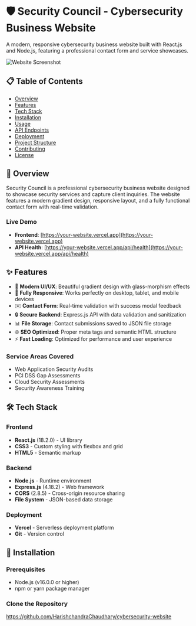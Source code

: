 # 🛡️ Security Council - Cybersecurity Business Website

A modern, responsive cybersecurity business website built with React.js and Node.js, featuring a professional contact form and service showcases.

![Website Screenshot](https://your-screenshot-url.png)

## 📋 Table of Contents

- [Overview](#overview)
- [Features](#features)
- [Tech Stack](#tech-stack)
- [Installation](#installation)
- [Usage](#usage)
- [API Endpoints](#api-endpoints)
- [Deployment](#deployment)
- [Project Structure](#project-structure)
- [Contributing](#contributing)
- [License](#license)

## 🎯 Overview

Security Council is a professional cybersecurity business website designed to showcase security services and capture client inquiries. The website features a modern gradient design, responsive layout, and a fully functional contact form with real-time validation.

### Live Demo
- **Frontend**: [https://your-website.vercel.app](https://your-website.vercel.app)
- **API Health**: [https://your-website.vercel.app/api/health](https://your-website.vercel.app/api/health)

## ✨ Features

- 🎨 **Modern UI/UX**: Beautiful gradient design with glass-morphism effects
- 📱 **Fully Responsive**: Works perfectly on desktop, tablet, and mobile devices
- ✉️ **Contact Form**: Real-time validation with success modal feedback
- 🔒 **Secure Backend**: Express.js API with data validation and sanitization
- 📊 **File Storage**: Contact submissions saved to JSON file storage
- 🌐 **SEO Optimized**: Proper meta tags and semantic HTML structure
- ⚡ **Fast Loading**: Optimized for performance and user experience

### Service Areas Covered
- Web Application Security Audits
- PCI DSS Gap Assessments  
- Cloud Security Assessments
- Security Awareness Training

## 🛠️ Tech Stack

### Frontend
- **React.js** (18.2.0) - UI library
- **CSS3** - Custom styling with flexbox and grid
- **HTML5** - Semantic markup

### Backend
- **Node.js** - Runtime environment
- **Express.js** (4.18.2) - Web framework
- **CORS** (2.8.5) - Cross-origin resource sharing
- **File System** - JSON-based data storage

### Deployment
- **Vercel** - Serverless deployment platform
- **Git** - Version control

## 🚀 Installation

### Prerequisites
- Node.js (v16.0.0 or higher)
- npm or yarn package manager

### Clone the Repository
https://github.com/HarishchandraChaudhary/cybersecurity-website
